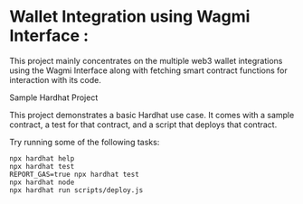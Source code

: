 # Wallet Integration using Wagmi Interface :

This project mainly concentrates on the multiple web3 wallet integrations using the Wagmi Interface along with fetching smart contract functions for interaction with its code.


Sample Hardhat Project

This project demonstrates a basic Hardhat use case. It comes with a sample contract, a test for that contract, and a script that deploys that contract.

Try running some of the following tasks:

```shell
npx hardhat help
npx hardhat test
REPORT_GAS=true npx hardhat test
npx hardhat node
npx hardhat run scripts/deploy.js
```
